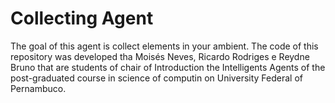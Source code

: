 # Collecting Agent
The goal of this agent is collect elements in your ambient. The code of this  repository was developed tha Moisés Neves, Ricardo Rodriges e Reydne Bruno that are students of chair of Introduction the Intelligents Agents of the post-graduated course in science of computin on University Federal of Pernambuco.
